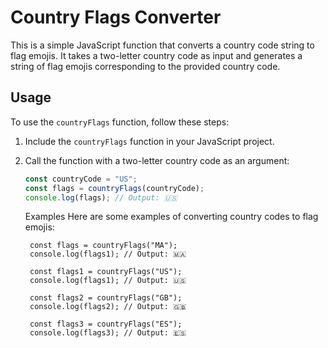 # Country Flags Converter

This is a simple JavaScript function that converts a country code string to flag emojis. It takes a two-letter country code as input and generates a string of flag emojis corresponding to the provided country code.

## Usage

To use the `countryFlags` function, follow these steps:

1.  Include the `countryFlags` function in your JavaScript project.

2.  Call the function with a two-letter country code as an argument:

    ```javascript
    const countryCode = "US";
    const flags = countryFlags(countryCode);
    console.log(flags); // Output: 🇺🇸
    ```

    Examples
    Here are some examples of converting country codes to flag emojis:

         const flags = countryFlags("MA");
         console.log(flags1); // Output: 🇲🇦

         const flags1 = countryFlags("US");
         console.log(flags1); // Output: 🇺🇸

         const flags2 = countryFlags("GB");
         console.log(flags2); // Output: 🇬🇧

         const flags3 = countryFlags("ES");
         console.log(flags3); // Output: 🇪🇸
